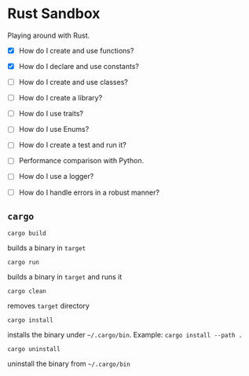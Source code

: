 # Rust Sandbox 
 
 Playing around with Rust.

 - [x] How do I create and use functions?
 - [x] How do I declare and use constants?
 - [ ] How do I create and use classes?
 - [ ] How do I create a library?
 - [ ] How do I use traits?
 - [ ] How do I use Enums?
 - [ ] How do I create a test and run it?
 - [ ] Performance comparison with Python.
 - [ ] How do I use a logger?
 - [ ] How do I handle errors in a robust manner?
 

 ## `cargo`

`cargo build`

builds a binary in `target`

 `cargo run`

 builds a binary in `target` and runs it

 `cargo clean`

 removes `target` directory

 `cargo install`

 installs the binary under `~/.cargo/bin`. Example: `cargo install --path .`

 `cargo uninstall`

 uninstall the binary from `~/.cargo/bin`
